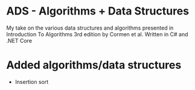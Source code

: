 ﻿# ADS - Algorithms + Data Structures

My take on the various data structures and algorithms presented in Introduction To Algorithms 3rd edition by Cormen et al. 
Written in C# and .NET Core

# Added algorithms/data structures
* Insertion sort
